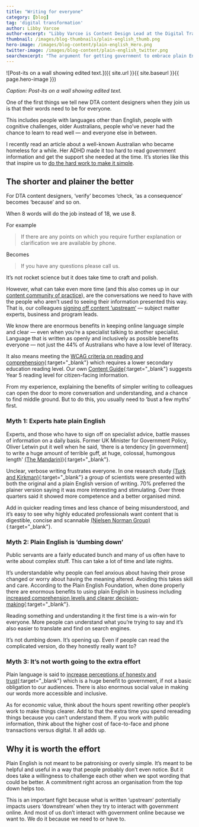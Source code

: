 ```yaml
---
title: "Writing for everyone"
category: [blog]
tag: 'digital transformation'
author: Libby Varcoe
author-excerpt: "Libby Varcoe is Content Design Lead at the Digital Transformation Agency."
thumbnail: /images/blog-thumbnails/plain-english_thumb.png
hero-image: /images/blog-content/plain-english_Hero.png
twitter-image: /images/blog-content/plain-english_twitter.png
searchexcerpt: "The argument for getting government to embrace plain English isn’t new, but why is it so hard and is it really ‘dumbing down’?"
---
```


![Post-its on a wall showing edited text.]({{ site.url }}{{ site.baseurl }}{{ page.hero-image }})

*Caption: Post-its on a wall showing edited text.*

One of the first things we tell new DTA content designers when they join us is that their words need to be for everyone. 

This includes people with languages other than English, people with cognitive challenges, older Australians, people who’ve never had the chance to learn to read well — and everyone else in between. 

I recently read an article about a well-known Australian who became homeless for a while. Her ADHD made it too hard to read government information and get the support she needed at the time. It’s stories like this that inspire us to [do the hard work to make it simple](https://www.dta.gov.au/standard/design-principles/#do-the-hard-work-to-make-it-simple).

## The shorter and plainer the better

For DTA content designers, ‘verify’ becomes ‘check, ‘as a consequence’ becomes ‘because’ and so on. 

When 8 words will do the job instead of 18, we use 8.

For example

> If there are any points on which you require further explanation or clarification we are available by phone. 

Becomes

> If you have any questions please call us.

It’s not rocket science but it does take time to craft and polish. 

However, what can take even more time (and this also comes up in our [content community of practice](https://www.dta.gov.au/what-we-do/partnerships/communities/)), are the conversations we need to have with the people who aren’t used to seeing their information presented this way. That is, our colleagues [signing off content ‘upstream’](https://www.dta.gov.au/blog/creating-good-content/) —  subject matter experts, business and program leads.

We know there are enormous benefits in keeping online language simple and clear — even when you’re a specialist talking to another specialist. Language that is written as openly and inclusively as possible benefits everyone — not just the 44% of Australians who have a low level of literacy.

It also means meeting the [WCAG criteria on reading and comprehension](https://guides.service.gov.au/content-guide/accessibility-inclusivity/#wcag-2-0-for-content-authors){:target="_blank"} which requires a lower secondary education reading level. Our own [Content Guide](https://guides.service.gov.au/content-guide/writing-style/#readability){:target="_blank"} suggests Year 5 reading level for citizen-facing information.

From my experience, explaining the benefits of simpler writing to colleagues can open the door to more conversation and understanding, and a chance to find middle ground. But to do this, you usually need to ‘bust a few myths’ first.

### Myth 1: Experts hate plain English

Experts, and those who have to sign off on specialist advice, battle masses of information on a daily basis. Former UK Minister for Government Policy, Oliver Letwin put it well when he said, ‘there is a tendency [in government] to write a huge amount of terrible guff, at huge, colossal, humongous length' [(The Mandarin)](http://www.themandarin.com.au/76573-ministers-top-five-bureaucracy-pet-peeves/?utm_source=The+Juice+-+combined+list&utm_campaign=4691898748-EMAIL_CAMPAIGN_2017_03_05&utm_medium=email&utm_term=0_d98f7edac0-4691898748-261388149)){:target="_blank"}.

Unclear, verbose writing frustrates everyone. In one research study [(Turk and Kirkman)](https://books.google.com.au/books?id=TVIGAQAAQBAJ&pg=PA24&lpg=PA24&dq=%22oxford+guide+to+plain+english%22+scientists&source=bl&ots=pfFJys2jVO&sig=63m0-eDJ37rZ7A80OcmlmIc-b5k&hl=en&sa=X&ved=0ahUKEwiK0t3cwZfQAhVFj5QKHfXhApMQ6AEINTAF#v=onepage&q=%22oxford%20guide%20to%20plain%20english%22%20scientists&f=false){:target="_blank"} a group of scientists were presented with both the original and a plain English version of writing. 70% preferred the plainer version saying it was more interesting and stimulating. Over three quarters said it showed more competence and a better organised mind.

Add in quicker reading times and less chance of being misunderstood, and it’s easy to see why highly educated professionals want content that is digestible, concise and scannable [(Nielsen Norman Group)](https://www.nngroup.com/articles/writing-domain-experts/){:target="_blank"}.

### Myth 2: Plain English is ‘dumbing down’

Public servants are a fairly educated bunch and many of us often have to write about complex stuff. This can take a lot of time and late nights. 

It’s understandable why people can feel anxious about having their prose changed or worry about having the meaning altered. Avoiding this takes skill and care. According to the Plain English Foundation, when done properly there are enormous benefits to using plain English in business including [increased comprehension levels and clearer decision-making](http://www.themandarin.com.au/62630-value-plain-english/){:target="_blank"}.

Reading something and understanding it the first time is a win-win for everyone. More people can understand what you’re trying to say and it’s also easier to translate and find on search engines.

It’s not dumbing down. It’s opening up. Even if people can read the complicated version, do they honestly really want to?

### Myth 3: It’s not worth going to the extra effort

Plain language is said to [increase perceptions of honesty and trust](http://www.otago.ac.nz/otagobulletin/research/otago074335.html){:target="_blank"} which is a huge benefit to government, if not a basic obligation to our audiences. There is also enormous social value in making our words more accessible and inclusive. 

As for economic value, think about the hours spent rewriting other people’s work to make things clearer. Add to that the extra time you spend rereading things because you can’t understand them. If you work with public information, think about the higher cost of face-to-face and phone transactions versus digital. It all adds up. 

## Why it is worth the effort

Plain English is not meant to be patronising or overly simple. It’s meant to be helpful and useful in a way that people probably don’t even notice. But it does take a willingness to challenge each other when we spot wording that could be better. A commitment right across an organisation from the top down helps too. 

This is an important fight because what is written ‘upstream’ potentially impacts users ‘downstream’ when they try to interact with government online. And most of us don’t interact with government online because we want to. We do it because we need to or have to.
